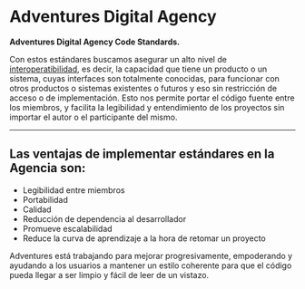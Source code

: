 # Adventures Digital Agency 
**Adventures Digital Agency Code Standards.**

Con estos estándares buscamos asegurar un alto nivel de [interoperatibilidad](http://definition-interoperabilite.info/es/), es decir, la capacidad que tiene un producto o un sistema, cuyas interfaces son totalmente conocidas, para funcionar con otros productos o sistemas existentes o futuros y eso sin restricción de acceso o de implementación.  Esto nos permite portar el código fuente entre los miembros, y facilita la legibilidad y entendimiento de los proyectos sin importar el autor o el participante del mismo.


----------
Las ventajas de implementar estándares en la Agencia son:
---
- Legibilidad entre miembros
- Portabilidad
- Calidad 
- Reducción de dependencia al desarrollador
- Promueve escalabilidad
- Reduce la curva de aprendizaje a la hora de retomar un proyecto

Adventures está trabajando para mejorar progresivamente, empoderando y ayudando a los usuarios a mantener un estilo coherente para que el código pueda llegar a ser limpio y fácil de leer de un vistazo.
